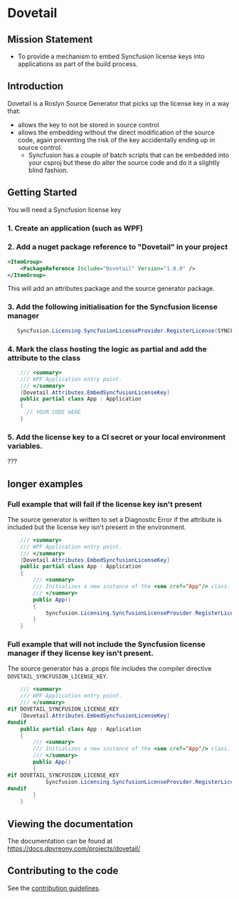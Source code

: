 # Dovetail

## Mission Statement

* To provide a mechanism to embed Syncfusion license keys into applications as part of the build process.

## Introduction

Dovetail is a Roslyn Source Generator that picks up the license key in a way that:
* allows the key to not be stored in source control
* allows the embedding without the direct modification of the source code, again preventing the risk of the key accidentally ending up in source control.
  * Syncfusion has a couple of batch scripts that can be embedded into your csproj but these do alter the source code and do it a slightly blind fashion.

## Getting Started

You will need a Syncfusion license key

### 1. Create an application (such as WPF)
### 2. Add a nuget package reference to "Dovetail" in your project

```xml
<ItemGroup>
    <PackageReference Include="Dovetail" Version="1.0.0" />
</ItemGroup>
```

This will add an attributes package and the source generator package.

### 3. Add the following initialisation for the Syncfusion license manager

```cs
   Syncfusion.Licensing.SyncfusionLicenseProvider.RegisterLicense(SYNCFUSION_LICENSE_KEY);
```

### 4. Mark the class hosting the logic as partial and add the attribute to the class

```cs
    /// <summary>
    /// WPF Application entry point.
    /// </summary>
    [Dovetail.Attributes.EmbedSyncfusionLicenseKey]
    public partial class App : Application
    {
      // YOUR CODE HERE
    }
```

### 5. Add the license key to a CI secret or your local environment variables.

???

## longer examples

### Full example that will fail if the license key isn't present

The source generator is written to set a Diagnostic Error if the attribute is included but the license key isn't present in the environment.

```cs
    /// <summary>
    /// WPF Application entry point.
    /// </summary>
    [Dovetail.Attributes.EmbedSyncfusionLicenseKey]
    public partial class App : Application
    {
        /// <summary>
        /// Initializes a new instance of the <see cref="App"/> class.
        /// </summary>
        public App()
        {
            Syncfusion.Licensing.SyncfusionLicenseProvider.RegisterLicense(SYNCFUSION_LICENSE_KEY);
        }
    }
```

### Full example that will not include the Syncfusion license manager if they license key isn't present.

The source generator has a .props file includes the compiler directive `DOVETAIL_SYNCFUSION_LICENSE_KEY`.

```cs
    /// <summary>
    /// WPF Application entry point.
    /// </summary>
#if DOVETAIL_SYNCFUSION_LICENSE_KEY
    [Dovetail.Attributes.EmbedSyncfusionLicenseKey]
#endif
    public partial class App : Application
    {
        /// <summary>
        /// Initializes a new instance of the <see cref="App"/> class.
        /// </summary>
        public App()
        {
#if DOVETAIL_SYNCFUSION_LICENSE_KEY
            Syncfusion.Licensing.SyncfusionLicenseProvider.RegisterLicense(SYNCFUSION_LICENSE_KEY);
#endif
        }
    }
```

## Viewing the documentation

The documentation can be found at https://docs.dpvreony.com/projects/dovetail/

## Contributing to the code

See the [contribution guidelines](CONTRIBUTING.md).
